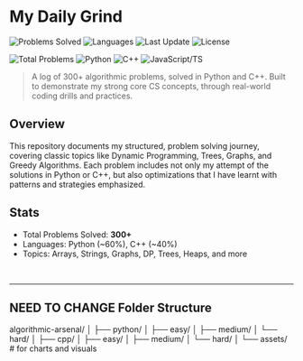 # My Daily Grind

![Problems Solved](https://img.shields.io/badge/Problems-300-blue)
![Languages](https://img.shields.io/badge/Languages-Python%2C%20C%2B%2B-yellow)
![Last Update](https://img.shields.io/github/last-commit/Nikhil-Singla/the-daily-grind)
![License](https://img.shields.io/github/license/Nikhil-Singla/the-daily-grind)

![Total Problems](https://img.shields.io/badge/dynamic/json?url=https://raw.githubusercontent.com/Nikhil-Singla/the-daily-grind/main/stats.json&label=Problems%20Solved&query=$.total&color=blue)
![Python](https://img.shields.io/badge/dynamic/json?url=https://raw.githubusercontent.com/Nikhil-Singla/the-daily-grind/main/stats.json&label=Python&query=$.by_language.python&color=yellow)
![C++](https://img.shields.io/badge/dynamic/json?url=https://raw.githubusercontent.com/Nikhil-Singla/the-daily-grind/main/stats.json&label=C%2B%2B&query=$.by_language.cpp&color=green)
![JavaScript/TS](https://img.shields.io/badge/dynamic/json?url=https://raw.githubusercontent.com/Nikhil-Singla/the-daily-grind/main/stats.json&label=JS%2FTS&query=$.by_language.js_ts&color=orange)


> A log of 300+ algorithmic problems, solved in Python and C++.
Built to demonstrate my strong core CS concepts, through real-world coding drills and practices.

## Overview

This repository documents my structured, problem solving journey, covering classic topics like Dynamic Programming, Trees, Graphs, and Greedy Algorithms. 
Each problem includes not only my attempt of the solutions in Python or C++, but also optimizations that I have learnt with patterns and strategies emphasized.

## Stats

<!-- NEED TO EMBED chart here -->

- Total Problems Solved: **300+**
- Languages: Python (~60%), C++ (~40%)
- Topics: Arrays, Strings, Graphs, DP, Trees, Heaps, and more

<br />

---
## NEED TO CHANGE Folder Structure

algorithmic-arsenal/
│
├── python/
│   ├── easy/
│   ├── medium/
│   └── hard/
│
├── cpp/
│   ├── easy/
│   ├── medium/
│   └── hard/
│
└── assets/      # for charts and visuals
